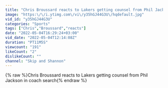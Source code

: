 ```yaml
---
title: "Chris Broussard reacts to Lakers getting counsel from Phil Jackson in coach search"
image: "https:\/\/i.ytimg.com\/vi\/y35hGJ44G3U\/hqdefault.jpg"
vid_id: "y35hGJ44G3U"
categories: "Sports"
tags: ["Chris","Broussard","reacts"]
date: "2022-05-04T16:29:24+03:00"
vid_date: "2022-05-04T12:14:08Z"
duration: "PT11M5S"
viewcount: "191"
likeCount: "2"
dislikeCount: ""
channel: "Skip and Shannon"
---
```

{% raw %}Chris Broussard reacts to Lakers getting counsel from Phil Jackson in coach search{% endraw %}
